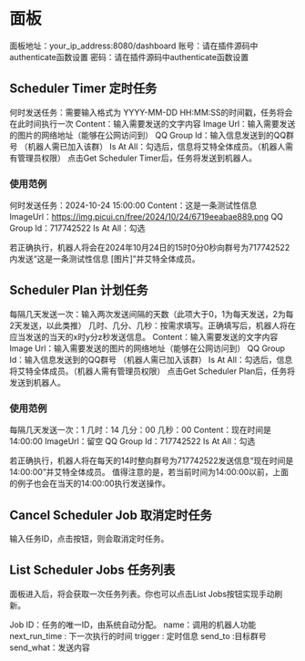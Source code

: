 # 面板
面板地址：your_ip_address:8080/dashboard 
账号：请在插件源码中authenticate函数设置
密码：请在插件源码中authenticate函数设置
## Scheduler Timer 定时任务
何时发送任务：需要输入格式为 YYYY-MM-DD HH:MM:SS的时间戳，任务将会在此时间执行一次
Content：输入需要发送的文字内容
Image Url：输入需要发送的图片的网络地址（能够在公网访问到）
QQ Group Id：输入信息发送到的QQ群号 （机器人需已加入该群）
Is At All：勾选后，信息将艾特全体成员。（机器人需有管理员权限）
点击Get Scheduler Timer后，任务将发送到机器人。


### 使用范例
何时发送任务：2024-10-24 15:00:00
Content：这是一条测试性信息
ImageUrl：https://img.picui.cn/free/2024/10/24/6719eeabae889.png
QQ Group Id：717742522 
Is At All：勾选

若正确执行，机器人将会在2024年10月24日的15时0分0秒向群号为717742522内发送“这是一条测试性信息 [图片]”并艾特全体成员。



## Scheduler Plan 计划任务
每隔几天发送一次：输入两次发送间隔的天数（此项大于0，1为每天发送，2为每2天发送，以此类推）
几时、几分、几秒：按需求填写。正确填写后，机器人将在应当发送的当天的x时y分z秒发送信息。
Content：输入需要发送的文字内容
Image Url：输入需要发送的图片的网络地址（能够在公网访问到）
QQ Group Id：输入信息发送到的QQ群号 （机器人需已加入该群）
Is At All：勾选后，信息将艾特全体成员。（机器人需有管理员权限）
点击Get Scheduler Plan后，任务将发送到机器人。

### 使用范例
每隔几天发送一次：1
几时：14 几分：00 几秒：00
Content：现在时间是14:00:00
ImageUrl：留空
QQ Group Id：717742522 
Is At All：勾选

若正确执行，机器人将在每天的14时整向群号为717742522发送信息“现在时间是14:00:00”并艾特全体成员。
值得注意的是，若当前时间为14:00:00以前，上面的例子也会在当天的14:00:00执行发送操作。


## Cancel Scheduler Job 取消定时任务
输入任务ID，点击按钮，则会取消定时任务。


## List Scheduler Jobs 任务列表
面板进入后，将会获取一次任务列表。你也可以点击List Jobs按钮实现手动刷新。

Job ID：任务的唯一ID，由系统自动分配。
name：调用的机器人功能
next_run_time	: 下一次执行的时间
trigger	: 定时信息
send_to	:目标群号
send_what：发送内容

